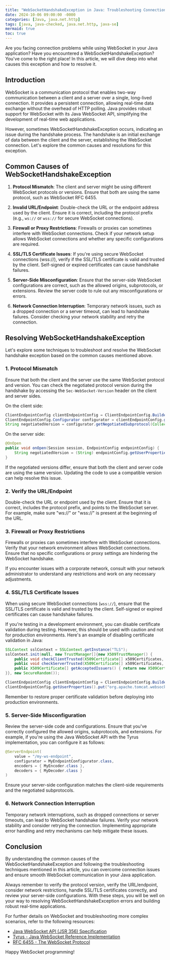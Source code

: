 ```yaml
---
title: "WebSocketHandshakeException in Java: Troubleshooting Connection Issues"
date: 2024-10-06 09:00:00 -0000
categories: [Java, java.net.http]
tags: [java, java-checked, java.net.http, java-se]
mermaid: true
toc: true
---
```



Are you facing connection problems while using WebSocket in your Java application? Have you encountered a WebSocketHandshakeException? You've come to the right place! In this article, we will dive deep into what causes this exception and how to resolve it.

## Introduction

WebSocket is a communication protocol that enables two-way communication between a client and a server over a single, long-lived connection. It provides a persistent connection, allowing real-time data exchange without the overhead of HTTP polling. Java provides robust support for WebSocket with its Java WebSocket API, simplifying the development of real-time web applications.

However, sometimes WebSocketHandshakeException occurs, indicating an issue during the handshake process. The handshake is an initial exchange of data between the client and the server, establishing the WebSocket connection. Let's explore the common causes and resolutions for this exception.

## Common Causes of WebSocketHandshakeException

1. **Protocol Mismatch**: The client and server might be using different WebSocket protocols or versions. Ensure that both are using the same protocol, such as WebSocket RFC 6455.

2. **Invalid URL/Endpoint**: Double-check the URL or the endpoint address used by the client. Ensure it is correct, including the protocol prefix (e.g., `ws://` or `wss://` for secure WebSocket connections).

3. **Firewall or Proxy Restrictions**: Firewalls or proxies can sometimes interfere with WebSocket connections. Check if your network setup allows WebSocket connections and whether any specific configurations are required.

4. **SSL/TLS Certificate Issues**: If you're using secure WebSocket connections (wss://), verify if the SSL/TLS certificate is valid and trusted by the client. Self-signed or expired certificates can cause handshake failures.

5. **Server-Side Misconfiguration**: Ensure that the server-side WebSocket configurations are correct, such as the allowed origins, subprotocols, or extensions. Review the server code to rule out any misconfigurations or errors.

6. **Network Connection Interruption**: Temporary network issues, such as a dropped connection or a server timeout, can lead to handshake failures. Consider checking your network stability and retry the connection.

## Resolving WebSocketHandshakeException

Let's explore some techniques to troubleshoot and resolve the WebSocket handshake exception based on the common causes mentioned above.

### 1. Protocol Mismatch

Ensure that both the client and the server use the same WebSocket protocol and version. You can check the negotiated protocol version during the handshake by accessing the `Sec-WebSocket-Version` header on the client and server sides.

On the client side:
```java
ClientEndpointConfig clientEndpointConfig = ClientEndpointConfig.Builder.create().build();
ClientEndpointConfig.Configurator configurator = clientEndpointConfig.getConfigurator();
String negotiatedVersion = configurator.getNegotiatedSubprotocol(Collections.emptyList(), Collections.singletonList("Sec-WebSocket-Version:"));
```

On the server side:
```java
@OnOpen
public void onOpen(Session session, EndpointConfig endpointConfig) {
    String negotiatedVersion = (String) endpointConfig.getUserProperties().get("Sec-WebSocket-Version");
}
```

If the negotiated versions differ, ensure that both the client and server code are using the same version. Updating the code to use a compatible version can help resolve this issue.

### 2. Verify the URL/Endpoint

Double-check the URL or endpoint used by the client. Ensure that it is correct, includes the protocol prefix, and points to the WebSocket server. For example, make sure "ws://" or "wss://" is present at the beginning of the URL.

### 3. Firewall or Proxy Restrictions

Firewalls or proxies can sometimes interfere with WebSocket connections. Verify that your network environment allows WebSocket connections. Ensure that no specific configurations or proxy settings are hindering the WebSocket handshake.

If you encounter issues with a corporate network, consult with your network administrator to understand any restrictions and work on any necessary adjustments.

### 4. SSL/TLS Certificate Issues

When using secure WebSocket connections (`wss://`), ensure that the SSL/TLS certificate is valid and trusted by the client. Self-signed or expired certificates can cause handshake failures.

If you're testing in a development environment, you can disable certificate validation during testing. However, this should be used with caution and not for production environments. Here's an example of disabling certificate validation in Java:

```java
SSLContext sslContext = SSLContext.getInstance("TLS");
sslContext.init(null, new TrustManager[]{new X509TrustManager() {
    public void checkClientTrusted(X509Certificate[] x509Certificates, String s) {}
    public void checkServerTrusted(X509Certificate[] x509Certificates, String s) {}
    public X509Certificate[] getAcceptedIssuers() { return new X509Certificate[0]; }
}}, new SecureRandom());

ClientEndpointConfig clientEndpointConfig = ClientEndpointConfig.Builder.create().build();
clientEndpointConfig.getUserProperties().put("org.apache.tomcat.websocket.SSL_CONTEXT", sslContext);
```

Remember to restore proper certificate validation before deploying into production environments.

### 5. Server-Side Misconfiguration

Review the server-side code and configurations. Ensure that you've correctly configured the allowed origins, subprotocols, and extensions. For example, if you're using the Java WebSocket API with the Tyrus implementation, you can configure it as follows:

```java
@ServerEndpoint(
    value = "/my-ws-endpoint",
    configurator = MyEndpointConfigurator.class,
    encoders = { MyEncoder.class },
    decoders = { MyDecoder.class }
)
```

Ensure your server-side configuration matches the client-side requirements and the negotiated subprotocols.

### 6. Network Connection Interruption

Temporary network interruptions, such as dropped connections or server timeouts, can lead to WebSocket handshake failures. Verify your network stability and consider retrying the connection. Implementing appropriate error handling and retry mechanisms can help mitigate these issues.

## Conclusion

By understanding the common causes of the WebSocketHandshakeException and following the troubleshooting techniques mentioned in this article, you can overcome connection issues and ensure smooth WebSocket communication in your Java application.

Always remember to verify the protocol version, verify the URL/endpoint, consider network restrictions, handle SSL/TLS certificates correctly, and review your server-side configurations. With these steps, you will be well on your way to resolving WebSocketHandshakeException errors and building robust real-time applications.

For further details on WebSocket and troubleshooting more complex scenarios, refer to the following resources:

- [Java WebSocket API (JSR 356) Specification](https://jcp.org/en/jsr/detail?id=356)
- [Tyrus - Java WebSocket Reference Implementation](https://tyrus-project.github.io)
- [RFC 6455 - The WebSocket Protocol](https://datatracker.ietf.org/doc/html/rfc6455)

Happy WebSocket programming!

